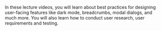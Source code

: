 In these lecture videos, you will learn about best practices for designing user-facing features like dark mode, breadcrumbs, modal dialogs, and much more. You will also learn how to conduct user research, user requirements and testing.